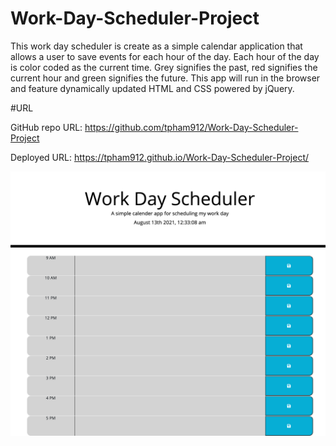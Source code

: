 # Work-Day-Scheduler-Project

This work day scheduler is create as a simple calendar application that allows a user to save events for each hour of the day. Each hour of the day is color coded as the current time. Grey signifies the past, red signifies the current hour and green signifies the future.
This app will run in the browser and feature dynamically updated HTML and CSS powered by jQuery. 


#URL

GitHub repo URL: https://github.com/tpham912/Work-Day-Scheduler-Project


Deployed URL: https://tpham912.github.io/Work-Day-Scheduler-Project/


<img src="127.0.0.1_5502_index.html.png" alt="Web Layout">